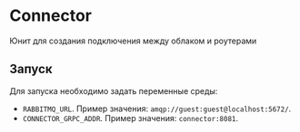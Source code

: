 # Connector

Юнит для создания подключения между облаком и роутерами

## Запуск

Для запуска необходимо задать переменные среды:

- `RABBITMQ_URL`. Пример значения: `amqp://guest:guest@localhost:5672/`.
- `CONNECTOR_GRPC_ADDR`. Пример значения: `connector:8081`.
